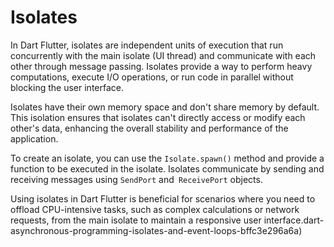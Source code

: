 # Isolates

In Dart Flutter, isolates are independent units of execution that run concurrently with the main isolate (UI thread) and communicate with each other through message passing. Isolates provide a way to perform heavy computations, execute I/O operations, or run code in parallel without blocking the user interface.

Isolates have their own memory space and don't share memory by default. This isolation ensures that isolates can't directly access or modify each other's data, enhancing the overall stability and performance of the application.

To create an isolate, you can use the `Isolate.spawn()` method and provide a function to be executed in the isolate. Isolates communicate by sending and receiving messages using `SendPort` and` ReceivePort` objects.

Using isolates in Dart Flutter is beneficial for scenarios where you need to offload CPU-intensive tasks, such as complex calculations or network requests, from the main isolate to maintain a responsive user interface.dart-asynchronous-programming-isolates-and-event-loops-bffc3e296a6a)